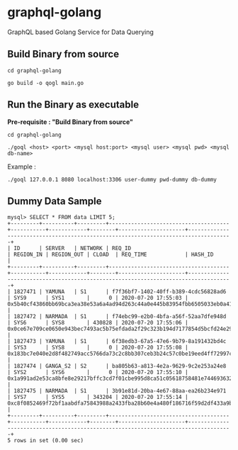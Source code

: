 # graphql-golang
GraphQL based Golang Service for Data Querying

## Build Binary from source

`cd graphql-golang`

`go build -o qogl main.go`

## Run the Binary as executable
**Pre-requisite : "Build Binary from source"**

`cd graphql-golang`

`./goql <host> <port> <mysql host:port> <mysql user> <mysql pwd> <mysql db-name>`

Example : 

`./goql 127.0.0.1 8080 localhost:3306 user-dummy pwd-dummy db-dummy`

## Dummy Data Sample

```
mysql> SELECT * FROM data LIMIT 5;
+---------+----------+---------+--------------------------------------+-----------+------------+--------+---------------------+------------------------------------------------------------------------------------+
| ID      | SERVER   | NETWORK | REQ_ID                               | REGION_IN | REGION_OUT | CLOAD  | REQ_TIME            | HASH_ID                                                                            |
+---------+----------+---------+--------------------------------------+-----------+------------+--------+---------------------+------------------------------------------------------------------------------------+
| 1827471 | YAMUNA   | S1      | f7f36bf7-1402-40ff-b389-4cdc56828ad6 | SYS9      | SYS1       |      0 | 2020-07-20 17:55:03 | 0x5b40cf43860bb69bca3ea38e53a6a4ad94d263c44a0e445b83954fbb6505033eb0a4138518cca1e9 |
| 1827472 | NARMADA  | S1      | f74ebc99-e2b0-4bfa-a56f-52aa7dfe948d | SYS6      | SYS8       | 430828 | 2020-07-20 17:55:06 | 0x0ce67e709ce0650e943bec7493ac5b75efdada2f29c323b194d7177854d5bcfd24e295663956aa89 |
| 1827473 | YAMUNA   | S1      | 6f38edb3-67a5-47e6-9b79-8a191432bd4c | SYS3      | SYS8       |      0 | 2020-07-20 17:55:08 | 0x183bc7e040e2d8f482749acc5766da73c2c8bb307ceb3b24c57c0be19eed4ff72997c56608dd32f9 |
| 1827474 | GANGA_S2 | S2      | ba805b63-a813-4e2a-9629-9c2e253a24e8 | SYS2      | SYS6       |      0 | 2020-07-20 17:55:10 | 0x1a991ad2e53ca8bfe8e29217bffc3cd7f01cbe995d8ca51c05618758481e7446936328cc695fe394 |
| 1827475 | NARMADA  | S1      | 3b91e81d-20ba-4e67-88aa-ea26b234e971 | SYS7      | SYS5       | 343204 | 2020-07-20 17:55:14 | 0xc8f0852469f72bf1aabdfa75843988a2433fba28b60e4a480f186716f59d2df433a9be655fe03c75 |
+---------+----------+---------+--------------------------------------+-----------+------------+--------+---------------------+------------------------------------------------------------------------------------+
5 rows in set (0.00 sec)
```